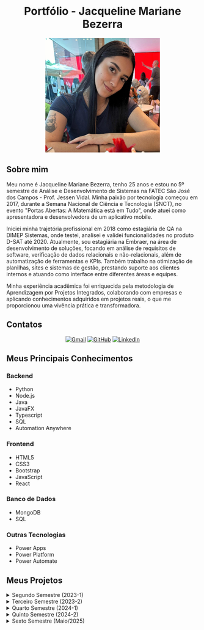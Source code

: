 <h1 align="center">Portfólio - Jacqueline Mariane Bezerra </h1>

<div align="center">
<img src="WhatsApp Image 2024-09-16 at 13.36.24.jpeg" alt="Foto de Jacqueline" width="300" height="300">
</div>

## Sobre mim
Meu nome é Jacqueline Mariane Bezerra, tenho 25 anos e estou no 5º semestre de Análise e Desenvolvimento de Sistemas na FATEC São José dos Campos - Prof. Jessen Vidal. Minha paixão por tecnologia começou em 2017, durante a Semana Nacional de Ciência e Tecnologia (SNCT), no evento "Portas Abertas: A Matemática está em Tudo", onde atuei como apresentadora e desenvolvedora de um aplicativo mobile.

Iniciei minha trajetória profissional em 2018 como estagiária de QA na DIMEP Sistemas, onde testei, analisei e validei funcionalidades no produto D-SAT até 2020. Atualmente, sou estagiária na Embraer, na área de desenvolvimento de soluções, focando em análise de requisitos de software, verificação de dados relacionais e não-relacionais, além de automatização de ferramentas e KPIs. Também trabalho na otimização de planilhas, sites e sistemas de gestão, prestando suporte aos clientes internos e atuando como interface entre diferentes áreas e equipes.

Minha experiência acadêmica foi enriquecida pela metodologia de Aprendizagem por Projetos Integrados, colaborando com empresas e aplicando conhecimentos adquiridos em projetos reais, o que me proporcionou uma vivência prática e transformadora.

## Contatos

<p align="center">
<a href="mailto:jacqueline.mrnb@gmail.com"><img src="https://img.shields.io/badge/Gmail-D14836?style=for-the-badge&logo=gmail&logoColor=white" alt="Gmail"></a>
<a href="https://github.com/jxqlnm"><img src="https://img.shields.io/badge/github-black.svg?&style=for-the-badge&logo=github&logoColor=white" alt="GitHub"></a>
<a href="https://www.linkedin.com/in/jacquelinebezerra/"><img src="https://img.shields.io/badge/linkedin-%230077B5.svg?&style=for-the-badge&logo=linkedin&logoColor=white" alt="LinkedIn"></a>
</p>

## Meus Principais Conhecimentos

### Backend
- Python
- Node.js
- Java
- JavaFX
- Typescript
- SQL
- Automation Anywhere

### Frontend
- HTML5
- CSS3
- Bootstrap
- JavaScript
- React

### Banco de Dados
- MongoDB
- SQL

### Outras Tecnologias
- Power Apps
- Power Platform
- Power Automate

## Meus Projetos

<details>
  <summary>Segundo Semestre (2023-1)</summary>

  ### API ADS 2º Semestre - Software Rendimento Escolar - Buzz Tech

  <h2 align="center">VAPT</h2>
  Programa Desktop em Java para automatizar o controle de atividades avaliativas para professores de uma escola estadual.
  
  <h3>Desafio Proposto</h3>

O professor enfrentava dificuldades no gerenciamento das turmas e no acompanhamento do desempenho dos alunos devido a um portal educacional limitado e instável. Esse sistema obsoleto prejudicava a organização das atividades escolares, tornando o processo de monitoramento e análise de desempenho dos alunos ineficiente. O desafio proposto consistia em desenvolver um aplicativo desktop em Java, que oferecesse ao professor uma ferramenta robusta e intuitiva para gerenciar turmas, monitorar o progresso dos alunos e melhorar a gestão acadêmica de forma eficaz.


  - Solução:
    Como solução para o problema, foi acordado com o cliente que minha equipe desenvolveria o VAPT, um aplicativo de uso exclusivo do docente, no qual ele poderia criar tarefas, controlar as entregas e     monitorar o desempenho da turma e dos alunos.

  - **Cliente**: FATEC São José dos Campos
  - **Área de Atuação:** Educação superior tecnológica.
  - **Professor responsável**: Giuliano Bertoti

  [GitHub do Projeto](https://github.com/BuzzTech-API/API_ADS_2SEMESTRE_2023.1)

  **Tecnologias utilizadas:**

  - **MySQL**: Banco de dados relacional para armazenar informações de turmas, alunos e tarefas. Permite uma gestão eficiente dos dados com consultas, atualizações e exclusões estruturadas.
  
  - **Java**: Linguagem de programação base do projeto, responsável pela lógica do sistema. Amplamente usada por sua robustez e escalabilidade.
  
  - **JavaFX**: Framework para o desenvolvimento da interface gráfica (GUI), proporcionando uma experiência de usuário amigável e interativa.
  
  - **JavaFX Scene Builder**: Ferramenta visual que facilita a criação das telas do sistema, permitindo a organização intuitiva dos componentes da interface.

  **Contribuições pessoais:**

  Atuei como desenvolvedora, implementando o CRUD (Create, Read, Update, Delete) das entidades do projeto, como "Aluno", utilizando MySQL. Também colaborei na configuração das telas usando JavaFX.

 Aqui está a versão revisada com comentários sobre as hard skills desenvolvidas:

**Contribuições pessoais:**

Atuei como desenvolvedora, implementando o CRUD (Create, Read, Update, Delete) das entidades do projeto, como "Aluno", utilizando MySQL. Também colaborei na configuração das telas utilizando JavaFX, garantindo uma interface gráfica amigável e interativa.

**Hard Skills desenvolvidas:**

- **MySQL:** Utilizei este sistema de gerenciamento de banco de dados relacional para realizar operações de CRUD, garantindo o armazenamento e a manipulação eficiente dos dados de alunos e turmas. Desenvolvi consultas otimizadas, melhorando a performance nas operações de leitura e atualização dos registros.

  Proficiência: 8/10.

- **Java:** Apliquei Java na implementação da lógica do sistema, aproveitando sua robustez e versatilidade para desenvolver uma aplicação confiável e escalável. A programação orientada a objetos foi fundamental para organizar o código de forma modular e reutilizável.

  Proficiência: 7/10.

- **JavaFX:** Trabalhei com JavaFX para desenvolver a interface gráfica do projeto, proporcionando uma experiência de usuário dinâmica e visualmente atraente. Configurei componentes visuais e interações de forma eficiente, melhorando a usabilidade do sistema.

  Proficiência: 7/10.

- **JavaFX Scene Builder:** Usei o Scene Builder para criar e organizar visualmente as telas da aplicação, facilitando o desenvolvimento das interfaces gráficas. Essa ferramenta agilizou a criação das interfaces, permitindo um design mais intuitivo e reduzindo o tempo de codificação manual.

  Proficiência: 7/10.


**Soft Skills desenvolvidas:**

- **Adaptabilidade:** Adaptei-me rapidamente às mudanças de prioridades e prazos, garantindo a continuidade do projeto mesmo diante de novos desafios.

- **Resiliência:** Enfrentei desentendimentos com um integrante da equipe, mas mantive o foco no trabalho, buscando soluções construtivas e garantindo a entrega do projeto sem comprometer a qualidade.

- **Trabalho em equipe:** Colaborei com a equipe, ajudando nas tarefas mais complexas e mantendo um espírito de cooperação, mesmo em momentos de tensão.

- **Comunicação eficaz:** Mantive uma comunicação clara durante as reuniões, garantindo que todos estivessem alinhados e minimizando mal-entendidos.

</details>

<details>
  
  <summary>Terceiro Semestre (2023-2)</summary>
  
  ### API ADS 3º Semestre - Gestor de Projetos - Mirage Group

  <h2 align="center">Gestor de Projetos</h2>
  Plataforma Desktop Web com foco na facilidade e dinamicidade dos processos burocráticos empresariais. O objetivo principal foi garantir uma interface simples e intuitiva para usuários com diferentes níveis de conhecimento técnico, otimizando o rendimento operacional e a experiência do usuário.

 <h3>Desafio Proposto</h3>

A Ionic Health enfrentava dificuldades no rastreamento e na gestão eficiente de suas atividades, especialmente no que diz respeito ao cumprimento dos processos regulatórios. A empresa precisava de uma solução que centralizasse e organizasse essas informações de forma clara e acessível. O desafio proposto foi desenvolver uma plataforma web unificada, que permitisse à Ionic Health gerenciar, monitorar e documentar cada etapa dos processos regulatórios de maneira eficiente, garantindo maior conformidade e transparência nas operações.


 - Solução:
Como solução, a equipe desenvolveu uma interface de usuário intuitiva e amigável, oferecendo fácil navegação pela plataforma e permitindo aos usuários gerenciar todos os seus processos regulatórios, monitorá-los em tempo real, documentar todas as etapas desses processos, acompanhar os prazos e gerar relatórios detalhados.
 
  - **Cliente**: Ionic Health
  - **Área de atuaçãoo**:A Ionic Health atua no setor de tecnologia para a saúde, oferecendo soluções inovadoras que viabilizam a assistência médica por meio da automação e integração de processos. A empresa desenvolve tecnologias remotas e plataformas de relatórios, proporcionando ferramentas eficientes para otimizar a gestão da saúde e melhorar a qualidade do atendimento médico.

  - **Professor responsável**: Fernando Massanori e Cláudio de Lima.

    [GitHub do Projeto](https://github.com/MirageGroup/API_MirageGroup_3sem)
    
  **Tecnologias Utilizadas:**

  - **Typescript**: Linguagem de programação que adiciona tipagem estática ao JavaScript, garantindo maior segurança e robustez no desenvolvimento da aplicação.
  - **Node.js**: Plataforma de execução JavaScript utilizada para criar e gerenciar o servidor da aplicação, proporcionando uma base sólida para o backend.
  - **MySQL**: Banco de dados relacional utilizado para armazenar de forma eficiente todas as informações sobre evidências, usuários e processos.
  - **React**: Biblioteca JavaScript utilizada para desenvolver a interface do usuário, permitindo a criação de componentes reutilizáveis e estilizados, otimizando a experiência do usuário.

  **Contribuições pessoais:**

  Participei da implementação de validações importantes no sistema, como na exclusão de dados e instâncias realizadas pelos usuários, garantindo a integridade das operações. Além disso, colaborei na configuração e no processo de deploy do servidor da API, auxiliando na sua correta subida e funcionamento.

  **Hard Skills desenvolvidas:**

- **Node.js**: Utilizei o Node.js para desenvolver o backend da aplicação, aproveitando sua arquitetura orientada a eventos para criar sistemas escaláveis e eficientes.

  Proficiência: 7/10.
  
- **TypeScript**: Trabalhei com TypeScript para adicionar tipagem estática ao código JavaScript, o que melhorou a segurança, a manutenção e a escalabilidade do projeto.

  Proficiência: 8/10.
  
- **MySQL**: Usei MySQL na criação e gerenciamento de bancos de dados relacionais, permitindo realizar consultas e manipulações de dados de forma segura e eficiente.

  Proficiência: 8/10.
  
- **React**: Utilizei React para desenvolver interfaces de usuário interativas, criando componentes reutilizáveis e gerenciando o estado das aplicações de forma eficaz.

  Proficiência: 6/10.

 **Soft Skills desenvolvidas:**
  - **Comunicação:** Enfrentei dificuldades na migração de Java para TypeScript, demandando alinhamento de conceitos e padrões.
  - **Adaptação:** Aprendi rapidamente a sintaxe e as boas práticas de TypeScript, com suporte ativo da equipe.
  - **Resolução de problemas:** Incentivei colegas que também tinham dificuldade a procurar ajuda e compartilhar conhecimento, promovendo um ambiente colaborativo.


</details>

<details>
  <summary>Quarto Semestre (2024-1)</summary>

  ### API ADS 4º Semestre - Portal de Agendamento de Reuniões - Mirage Group

  <h2 align="center">Orca</h2>
  O projeto desenvolvido durante o quarto semestre do curso teve como empresa parceira a SIATT. O desafio proposto foi desenvolver um portal que solucionasse os problemas de coordenação e agendamento de reuniões levando em consideração diferentes times, formatos (presencial, online, híbrido) e disponibilidades.
  
  - Desafio Proposto:
A empresa precisava lidar com equipes cada vez maiores no contexto pós-pandemia e apresentava dificuldades para coordenar o agendamento de reuniões. A falta de uma plataforma unificada para o gerenciamento das reuniões resultava em desorganização e tempo excessivo gasto em processos manuais. O desafio proposto foi desenvolver um portal que solucionasse os problemas de coordenação e agendamento de reuniões levando em consideração diferentes times, formatos (presencial, online, hibrido) e disponibilidades.

- Solução:
A proposta de solução foi o desenvolvimento de um portal web intuitivo e funcional, capaz de agendar reuniões de diferentes categorias e em diferentes níveis de permissão, automatizando o processo e reduzindo o tempo gasto na atividade. Além disso, o portal oferece um formulário pré-preenchido para as atas, permitindo que os participantes registrem facilmente os pontos discutidos e as decisões tomadas durante o encontro.

  - **Cliente**: SIATT.
  - **Área de Atuação**: A empresa se especializa na integração de sistemas de alta complexidade tecnológica, oferecendo soluções inovadoras para atender às demandas dos setores de defesa e aeroespacial. Com foco em eficiência e precisão, a empresa desenvolve e implementa tecnologias avançadas que suportam operações críticas e desafios estratégicos dessas indústrias.

  - **Professor responsável**: Fabiano Sabha e Juliana Pasquini.

  [GitHub do Projeto](https://github.com/MirageGroup/API_MirageGroup_4sem)

  **Tecnologias Utilizadas:**

  - **React**: Desenvolvimento da interface do usuário, garantindo interatividade e fluidez na navegação.
  - **TailwindCSS**: Estilização rápida e eficiente para garantir uma interface responsiva e consistente.
  - **TypeScript**: Implementação da lógica de interação na interface e integração com o backend.
  - **NodeJS**: Desenvolvimento do backend e manipulação das rotas.
  - **MySQL**: Banco de dados relacional para armazenar as informações das reuniões.

**Tecnologias Utilizadas:**

- **React:** Desenvolvimento da interface do usuário, garantindo interatividade e fluidez na navegação.
- **TailwindCSS:** Estilização rápida e eficiente para garantir uma interface responsiva e consistente.
- **TypeScript:** Implementação da lógica de interação na interface e integração com o backend.
- **NodeJS:** Desenvolvimento do backend e manipulação das rotas.
- **MySQL:** Banco de dados relacional para armazenar as informações das reuniões.

**Contribuições pessoais:**

Atuei principalmente na parte de backend, implementando as funcionalidades que envolvem a comunicação entre o NodeJS e o banco de dados MySQL. Fui responsável por garantir que as rotas da aplicação estavam integradas corretamente com o banco de dados, permitindo a realização de operações de CRUD (Create, Read, Update, Delete) para as informações das reuniões. Trabalhei na otimização das queries para melhorar a eficiência nas operações e na configuração da estrutura de dados para garantir a integridade e a consistência das informações armazenadas.

**Hard Skills desenvolvidas:**

- **TypeScript:** Trabalhei com TypeScript para implementar a lógica de interação entre o frontend e o backend, lidando com requisições assíncronas e a manipulação de dados antes de enviá-los ao banco de dados.

   Proficiência: 8/10.

- **NodeJS:** Desenvolvi as rotas e a lógica do backend, permitindo a comunicação eficiente com o banco de dados. Embora eu tenha nível básico, consegui criar rotas que suportavam as funcionalidades da aplicação, como criar e deletar reuniões.

  Proficiência: 8/10.

- **MySQL:** Realizei operações de CRUD no banco de dados, focando na criação e gerenciamento das tabelas relacionadas às reuniões. Tive que otimizar algumas queries para garantir que a aplicação pudesse manipular os dados de forma eficiente.

  Proficiência: 9/10.

**Soft Skills desenvolvidas:**

- **Resiliência:** No início do semestre, migrei para um novo grupo, mas, após dois integrantes trancarem a faculdade, o grupo se desfez. Apesar da situação inesperada, mantive o foco e retornei ao grupo do semestre anterior, onde fui bem recebida.

- **Adaptação rápida:** A transição entre os grupos exigiu que eu me adaptasse rapidamente às novas dinâmicas, tanto ao integrar o novo grupo quanto ao retornar ao anterior, sem comprometer a qualidade do projeto.

- **Trabalho em equipe:** Fui recebida de volta de forma acolhedora, o que facilitou a retomada da colaboração com o time. A proximidade com os integrantes do grupo anterior ajudou a manter um bom ambiente de trabalho.

- **Empatia e confiança:** Minha experiência prévia com o grupo do semestre passado criou um clima de confiança mútua, o que facilitou a integração e o sucesso do projeto, além de fortalecer laços entre os colegas.

</details>

<details>
  <summary>Quinto Semestre (2024-2)</summary>

### API ADS 5º Semestre - Aplicativo de Monitoramento Climático - Mirage Group

<h2 align="center">ClimaMonitor</h2>

O projeto que está sendo desenvolvido durante o quinto semestre tem como empresa parceira a Kersys. O objetivo do ClimaMonitor é criar um aplicativo para auxiliar produtores rurais no acompanhamento do histórico de variações climáticas de suas lavouras. A aplicação permite que os usuários cadastrem pontos específicos para monitorar, visualizando gráficos de pluviometria e temperatura a partir de uma data informada até a data atual. Além disso, oferece dados consolidados por ano ou mês e emite alertas em situações climáticas críticas.

 - Desafio Proposto:
O cliente enfrentava dificuldades significativas em fornecer aos produtores rurais uma forma eficaz de monitorar as condições climáticas em suas áreas de cultivo. As mudanças climáticas, que afetam diretamente a produtividade agrícola, tornaram-se um desafio crescente. O problema principal estava na falta de uma solução que permitisse o monitoramento em tempo real das variações climáticas, além da incapacidade de receber alertas sobre condições extremas que poderiam prejudicar as lavouras. O desafio consistia em criar uma plataforma que fornecesse dados precisos e atualizados, permitindo que os produtores tomassem decisões informadas para mitigar os impactos adversos do clima.

 - Solução:
A proposta de solução foi o desenvolvimento de um aplicativo mobile que permite aos usuários cadastrar seus pontos e acompanhar via gráficos a variação da pluviometria e da temperatura, emitindo notificações e alertas em caso de situações críticas.

- **Cliente**: Kersys
- **Área de Atuação**: Desenvolvimento de soluções de software de gestão focadas nas áreas florestais e do agronegócio, oferecendo ferramentas inovadoras para otimizar processos, aumentar a produtividade e melhorar a sustentabilidade desses setores.</p>

- **Professor responsável**: Gerson da Penha e Jean Costa

[GitHub do Projeto](https://github.com/MirageGroup/API_MirageGroup_5_Semestre)

**Tecnologias Utilizadas:**

- **TypeScript**: Tipagem estática para garantir segurança e robustez no código.
- **Node.js**: Desenvolvimento do backend e integração com o banco de dados.
- **React Native**: Interface do usuário para dispositivos móveis.
- **Firebase**: Armazenamento de dados e sistema de notificações em tempo real.

**Contribuições pessoais:**

Estou responsável por implementar a **Navbar**, realizar alterações nos **cards**, além de desenvolver a funcionalidade que permite aos usuários marcar novos pontos diretamente no mapa.

**Hard Skills desenvolvidas:**

- **TypeScript**: Utilizo TypeScript para melhorar a manutenção e a segurança do código, assegurando que os dados trafeguem de forma precisa entre as camadas.

  Proficiência: 8/10

- **React Native**: Desenvolvo a interface do usuário com React Native, criando uma experiência fluida e responsiva em dispositivos móveis.

  Proficiência: 8/10

- **Firebase**: Uso Firebase para armazenar dados e configurar as notificações automáticas, garantindo o recebimento de alertas climáticos pelos usuários.

  Proficiência: 7/10

- **Node.js**: Trabalho na integração do frontend com o backend, utilizando Node.js para garantir a comunicação eficiente com o banco de dados.

  Proficiência: 8/10

**Soft Skills desenvolvidas:**

- **Trabalho em equipe**: A relação com os integrantes do grupo está sendo muito positiva, o que facilita a comunicação e colaboração. Após retornar ao grupo do semestre anterior, fui bem recebida, graças à amizade e confiança estabelecidas previamente.

- **Gestão de tempo**: Conciliar o projeto com o estágio e os compromissos acadêmicos está sendo um grande desafio, principalmente neste semestre, que é o mais difícil até agora. Além das matérias exigirem um esforço significativo, o estágio tem me ensinado muito, mas também tem gerado exaustão devido à carga de trabalho. Mesmo com o cansaço, venho aplicando técnicas de priorização de tarefas e organização para conseguir dar conta da rotina intensa, mantendo um ritmo produtivo e focado.

- **Adaptabilidade**: Mudar de área, atuando no frontend, exige uma rápida adaptação e aprendizado. Além disso, preciso lidar com as mudanças de grupo e manter a produtividade ao retornar ao time anterior.

</details>
<details> <summary>Sexto Semestre (Maio/2025)</summary>
API ADS 6º Semestre – Avaliação de Respostas de LLMs – DOM Rock
Data: Maio/2025
Empresa: DOM Rock
Área de Atuação: Educação superior tecnológica
Professores responsáveis: Eduardo Sakaue e José Walmir Gonçalves Duque

Sobre a Empresa:
Dom Rock é uma empresa brasileira de tecnologia sediada em São José dos Campos (SP), especializada em plataformas de inteligência operacional. Com uso intensivo de IA, automação e processamento de dados, a companhia oferece soluções que otimizam processos e apoiam a tomada de decisões em grandes corporações.

Repositório GitHub: API_MirageGroup_6_Semestre

Desafio Proposto
Criar uma aplicação web que permita:

Enviar um mesmo prompt simultaneamente a 2 LLMs via API.

Exibir lado a lado as duas respostas geradas.

Oferecer itens de avaliação individual para cada resposta.

Apresentar uma escala final de comparação, permitindo ao usuário escolher a melhor resposta e justificar sua escolha.

Armazenar todos os prompts, respostas, avaliações e justificativas em banco de dados, para uso em futuros retreinamentos de LLMs.

Solução
Desenvolvemos uma plataforma SPA em Vue.js que:

Recebe o prompt do usuário e dispara requisições paralelas a dois modelos (DeepSeek e Qwen) via LangChain.

Exibe as duas respostas em cards lado a lado, com componentes de avaliação (stars, checklist).

Após avaliação individual, mostra uma escala de comparação para seleção da melhor resposta e campo de justificativa.

Persiste todas as interações em MongoDB e ChromaDB (vetorial), permitindo pipelines de RLHF (Reinforcement Learning from Human Feedback) para aprimorar continuamente os modelos.

Tecnologias Utilizadas
Python: Backend principal, integração com frameworks de IA.

LLMs (DeepSeek & Qwen): Modelos de linguagem de última geração para geração de respostas.

LangChain: Orquestração e integração dos LLMs com o aplicativo.

Vue.js: SPA responsiva e interativa para avaliação de respostas.

ChromaDB: Banco vetorial para armazenamento e consulta de embeddings.

Docker & Docker Compose: Containerização de serviços backend e frontend.

Jira: Gestão ágil de backlog, sprints e burndown.

Git/GitHub Flow: Versionamento, pull requests e tags de sprint.

Contribuições pessoais:

Organizei e mantive o Product Backlog e o Sprint Backlog no Jira, garantindo clareza nas prioridades e visibilidade do progresso.

Configurei o Burndown Chart e apresentei relatórios semanais à equipe, permitindo ajustes rápidos no planejamento.

Defini os templates de Pull Request e a estratégia de branches (feature, release, hotfix), uniformizando o fluxo de trabalho e a revisão de código.

Conduzi cerimônias ágeis (Daily, Sprint Planning, Review e Retrospective), removendo impedimentos e mediando conflitos para manter o time alinhado.

Intervim tecnicamente em momentos críticos (hotfixes e pair programming), garantindo que bloqueios não atrasassem a sprint.

Facilitiei a comunicação entre desenvolvimento, QA e stakeholders, promovendo transparência e construção de consenso.

Promovi sessões de feedback construtivo, fortalecendo a colaboração e o crescimento técnico de cada membro da equipe visto que alguns aoinda não tinham tido contatato com a tecnologia.

**Soft Skills desenvolvidas:**
**Comunicação**:
Transformei minha maior dificuldade pessoal em ponto forte, garantindo que todas as vozes fossem ouvidas e melhorando o alinhamento do time por meio de comunicação clara e assertiva.

**Gestão de Tempo**:
Equilibrar as demandas do TG, estágio na Embraer e disciplinas acadêmicas exigiu priorização rigorosa e organização de tarefas, mantendo a produtividade mesmo sob alta carga de trabalho.

**Adaptabilidade**:
Engajei-me profundamente na mudança de área no 5º semestre e, ao final do 6º, migrei de estagiária na Embraer para Desenvolvedora Júnior na Climatempo, demonstrando flexibilidade, aprendizado acelerado e capacidade de adaptação a novos desafios e ambientes de trabalho.

